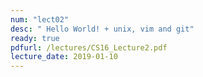 ```yaml
---
num: "lect02"
desc: " Hello World! + unix, vim and git"
ready: true
pdfurl: /lectures/CS16_Lecture2.pdf
lecture_date: 2019-01-10
---
```

